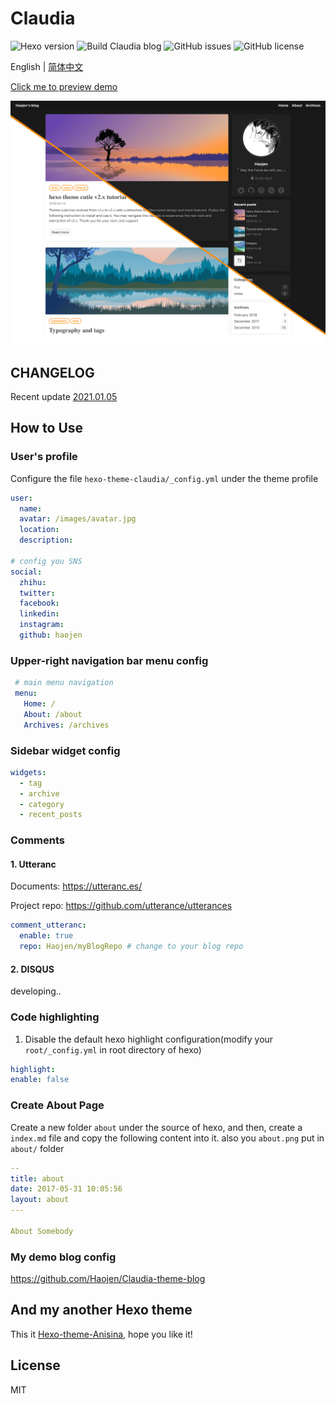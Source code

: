 # Claudia
![Hexo version](https://img.shields.io/badge/hexo%20version-%3E%3D5.0-brightgreen)
![Build Claudia blog](https://github.com/Haojen/Claudia-theme-blog/workflows/Build%20Claudia%20blog/badge.svg?branch=master)
![GitHub issues](https://img.shields.io/github/issues/Haojen/hexo-theme-Claudia)
![GitHub license](https://img.shields.io/github/license/Haojen/hexo-theme-Claudia)


 English | [简体中文](./README-EN.md) 

[Click me to preview demo](https://haojen.github.io/Claudia-theme-blog/)

![cover](./screenshot/claudia-cover-v2.png)

## CHANGELOG 
Recent update [2021.01.05](CHANGELOG.md)

## How to Use

### User's profile

Configure the file `hexo-theme-claudia/_config.yml` under the theme profile

```yaml
user:
  name: 
  avatar: /images/avatar.jpg
  location:
  description:

# config you SNS
social:
  zhihu:
  twitter:
  facebook:
  linkedin:
  instagram:
  github: haojen

```

### Upper-right navigation bar menu config

```yaml
 # main menu navigation
 menu:
   Home: /
   About: /about
   Archives: /archives
```

### Sidebar widget config
```yaml
widgets:
  - tag
  - archive
  - category
  - recent_posts
```

### Comments

#### 1. Utteranc
Documents: https://utteranc.es/

Project repo: https://github.com/utterance/utterances

```yaml
comment_utteranc:
  enable: true
  repo: Haojen/myBlogRepo # change to your blog repo
```

#### 2. DISQUS
developing..

### Code highlighting

1. Disable the default hexo highlight configuration(modify your `root/_config.yml` in root directory of hexo)

```yaml
highlight:
enable: false
```

### Create About Page

Create a new folder `about` under the source of hexo, and then, create a `index.md` file and copy the following content into it.
also you `about.png` put in `about/` folder

```yaml
--
title: about
date: 2017-05-31 10:05:56
layout: about
---

About Somebody
```

### My demo blog config 
https://github.com/Haojen/Claudia-theme-blog

## And my another Hexo theme
This it [Hexo-theme-Anisina](https://github.com/Haojen/hexo-theme-Anisina), hope you like it!

## License
MIT
